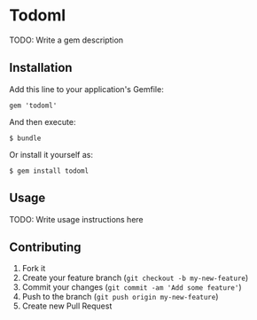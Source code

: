 # Todoml

TODO: Write a gem description

## Installation

Add this line to your application's Gemfile:

    gem 'todoml'

And then execute:

    $ bundle

Or install it yourself as:

    $ gem install todoml

## Usage

TODO: Write usage instructions here

## Contributing

1. Fork it
2. Create your feature branch (`git checkout -b my-new-feature`)
3. Commit your changes (`git commit -am 'Add some feature'`)
4. Push to the branch (`git push origin my-new-feature`)
5. Create new Pull Request
